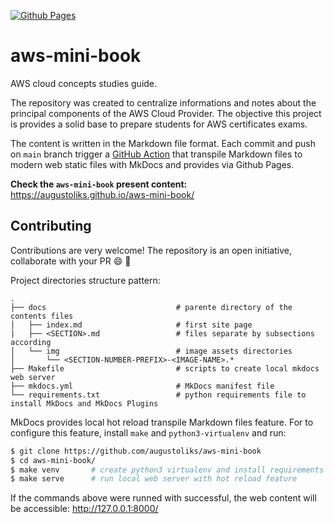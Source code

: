 [![Github Pages](https://github.com/augustoliks/aws-mini-book/actions/workflows/deploy-contents-to-github-pages.yml/badge.svg?branch=main)](https://github.com/augustoliks/aws-mini-book/actions/workflows/deploy-contents-to-github-pages.yml)

# aws-mini-book

AWS cloud concepts studies guide. 

The repository was created to centralize informations and notes about the principal components of the AWS Cloud Provider. The objective this project is provides a solid base to prepare students for AWS certificates exams.

The content is written in the Markdown file format. Each commit and push on `main` branch trigger a [GitHub Action](https://github.com/augustoliks/aws-mini-book/actions) that transpile Markdown files to modern web static files with MkDocs and provides via Github Pages.

**Check the `aws-mini-book` present content:** https://augustoliks.github.io/aws-mini-book/

## Contributing

Contributions are very welcome! The repository is an open initiative, collaborate with your PR :smile: :rocket:

Project directories structure pattern:

```shell
.
├── docs                             # parente directory of the contents files 
│   ├── index.md                     # first site page
|   ├── <SECTION>.md                 # files separate by subsections according
│   └── img                          # image assets directories
│       └── <SECTION-NUMBER-PREFIX>-<IMAGE-NAME>.*  
├── Makefile                         # scripts to create local mkdocs web server   
├── mkdocs.yml                       # MkDocs manifest file
└── requirements.txt                 # python requirements file to install MkDocs and MkDocs Plugins
```

MkDocs provides local hot reload transpile Markdown files feature. For to configure this feature, install `make` and `python3-virtualenv` and run:

```bash
$ git clone https://github.com/augustoliks/aws-mini-book
$ cd aws-mini-book/
$ make venv       # create python3 virtualenv and install requirements (MkDocs and MkDocs plugins)
$ make serve      # run local web server with hot reload feature
```

If the commands above were runned with successful, the web content will be accessible: http://127.0.0.1:8000/

